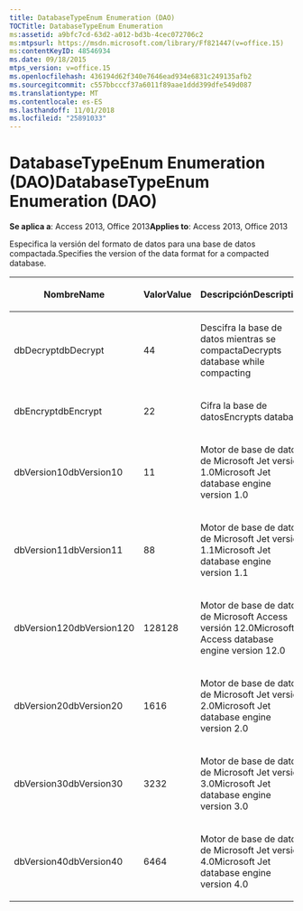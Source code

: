 ```yaml
---
title: DatabaseTypeEnum Enumeration (DAO)
TOCTitle: DatabaseTypeEnum Enumeration
ms:assetid: a9bfc7cd-63d2-a012-bd3b-4cec072706c2
ms:mtpsurl: https://msdn.microsoft.com/library/Ff821447(v=office.15)
ms:contentKeyID: 48546934
ms.date: 09/18/2015
mtps_version: v=office.15
ms.openlocfilehash: 436194d62f340e7646ead934e6831c249135afb2
ms.sourcegitcommit: c557bbcccf37a6011f89aae1ddd399dfe549d087
ms.translationtype: MT
ms.contentlocale: es-ES
ms.lasthandoff: 11/01/2018
ms.locfileid: "25891033"
---
```

# <a name="databasetypeenum-enumeration-dao"></a><span data-ttu-id="6cec0-102">DatabaseTypeEnum Enumeration (DAO)</span><span class="sxs-lookup"><span data-stu-id="6cec0-102">DatabaseTypeEnum Enumeration (DAO)</span></span>


<span data-ttu-id="6cec0-103">**Se aplica a**: Access 2013, Office 2013</span><span class="sxs-lookup"><span data-stu-id="6cec0-103">**Applies to**: Access 2013, Office 2013</span></span>

<span data-ttu-id="6cec0-104">Especifica la versión del formato de datos para una base de datos compactada.</span><span class="sxs-lookup"><span data-stu-id="6cec0-104">Specifies the version of the data format for a compacted database.</span></span>

<table>
<colgroup>
<col style="width: 33%" />
<col style="width: 33%" />
<col style="width: 33%" />
</colgroup>
<thead>
<tr class="header">
<th><p><span data-ttu-id="6cec0-105">Nombre</span><span class="sxs-lookup"><span data-stu-id="6cec0-105">Name</span></span></p></th>
<th><p><span data-ttu-id="6cec0-106">Valor</span><span class="sxs-lookup"><span data-stu-id="6cec0-106">Value</span></span></p></th>
<th><p><span data-ttu-id="6cec0-107">Descripción</span><span class="sxs-lookup"><span data-stu-id="6cec0-107">Description</span></span></p></th>
</tr>
</thead>
<tbody>
<tr class="odd">
<td><p><span data-ttu-id="6cec0-108">dbDecrypt</span><span class="sxs-lookup"><span data-stu-id="6cec0-108">dbDecrypt</span></span></p></td>
<td><p><span data-ttu-id="6cec0-109">4</span><span class="sxs-lookup"><span data-stu-id="6cec0-109">4</span></span></p></td>
<td><p><span data-ttu-id="6cec0-110">Descifra la base de datos mientras se compacta</span><span class="sxs-lookup"><span data-stu-id="6cec0-110">Decrypts database while compacting</span></span></p></td>
</tr>
<tr class="even">
<td><p><span data-ttu-id="6cec0-111">dbEncrypt</span><span class="sxs-lookup"><span data-stu-id="6cec0-111">dbEncrypt</span></span></p></td>
<td><p><span data-ttu-id="6cec0-112">2</span><span class="sxs-lookup"><span data-stu-id="6cec0-112">2</span></span></p></td>
<td><p><span data-ttu-id="6cec0-113">Cifra la base de datos</span><span class="sxs-lookup"><span data-stu-id="6cec0-113">Encrypts database</span></span></p></td>
</tr>
<tr class="odd">
<td><p><span data-ttu-id="6cec0-114">dbVersion10</span><span class="sxs-lookup"><span data-stu-id="6cec0-114">dbVersion10</span></span></p></td>
<td><p><span data-ttu-id="6cec0-115">1</span><span class="sxs-lookup"><span data-stu-id="6cec0-115">1</span></span></p></td>
<td><p><span data-ttu-id="6cec0-116">Motor de base de datos de Microsoft Jet versión 1.0</span><span class="sxs-lookup"><span data-stu-id="6cec0-116">Microsoft Jet database engine version 1.0</span></span></p></td>
</tr>
<tr class="even">
<td><p><span data-ttu-id="6cec0-117">dbVersion11</span><span class="sxs-lookup"><span data-stu-id="6cec0-117">dbVersion11</span></span></p></td>
<td><p><span data-ttu-id="6cec0-118">8</span><span class="sxs-lookup"><span data-stu-id="6cec0-118">8</span></span></p></td>
<td><p><span data-ttu-id="6cec0-119">Motor de base de datos de Microsoft Jet versión 1.1</span><span class="sxs-lookup"><span data-stu-id="6cec0-119">Microsoft Jet database engine version 1.1</span></span></p></td>
</tr>
<tr class="odd">
<td><p><span data-ttu-id="6cec0-120">dbVersion120</span><span class="sxs-lookup"><span data-stu-id="6cec0-120">dbVersion120</span></span></p></td>
<td><p><span data-ttu-id="6cec0-121">128</span><span class="sxs-lookup"><span data-stu-id="6cec0-121">128</span></span></p></td>
<td><p><span data-ttu-id="6cec0-122">Motor de base de datos de Microsoft Access versión 12.0</span><span class="sxs-lookup"><span data-stu-id="6cec0-122">Microsoft Access database engine version 12.0</span></span></p></td>
</tr>
<tr class="even">
<td><p><span data-ttu-id="6cec0-123">dbVersion20</span><span class="sxs-lookup"><span data-stu-id="6cec0-123">dbVersion20</span></span></p></td>
<td><p><span data-ttu-id="6cec0-124">16</span><span class="sxs-lookup"><span data-stu-id="6cec0-124">16</span></span></p></td>
<td><p><span data-ttu-id="6cec0-125">Motor de base de datos de Microsoft Jet versión 2.0</span><span class="sxs-lookup"><span data-stu-id="6cec0-125">Microsoft Jet database engine version 2.0</span></span></p></td>
</tr>
<tr class="odd">
<td><p><span data-ttu-id="6cec0-126">dbVersion30</span><span class="sxs-lookup"><span data-stu-id="6cec0-126">dbVersion30</span></span></p></td>
<td><p><span data-ttu-id="6cec0-127">32</span><span class="sxs-lookup"><span data-stu-id="6cec0-127">32</span></span></p></td>
<td><p><span data-ttu-id="6cec0-128">Motor de base de datos de Microsoft Jet versión 3.0</span><span class="sxs-lookup"><span data-stu-id="6cec0-128">Microsoft Jet database engine version 3.0</span></span></p></td>
</tr>
<tr class="even">
<td><p><span data-ttu-id="6cec0-129">dbVersion40</span><span class="sxs-lookup"><span data-stu-id="6cec0-129">dbVersion40</span></span></p></td>
<td><p><span data-ttu-id="6cec0-130">64</span><span class="sxs-lookup"><span data-stu-id="6cec0-130">64</span></span></p></td>
<td><p><span data-ttu-id="6cec0-131">Motor de base de datos de Microsoft Jet versión 4.0</span><span class="sxs-lookup"><span data-stu-id="6cec0-131">Microsoft Jet database engine version 4.0</span></span></p></td>
</tr>
</tbody>
</table>

